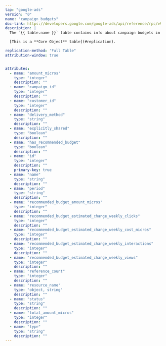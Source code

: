 ```yaml
---
tap: "google-ads"
version: "0"
name: "campaign_budgets"
doc-link: https://developers.google.com/google-ads/api/reference/rpc/v9/CampaignBudgetService
description: |
  The `{{ table.name }}` table contains info about campaign budgets in your Google Ads account.

  [This is a **Core Object** table](#replication).

replication-method: "Full Table"
attribution-window: true


attributes:
  - name: "amount_micros"
    type: "integer"
    description: ""
  - name: "campaign_id"
    type: "integer"
    description: ""
  - name: "customer_id"
    type: "integer"
    description: ""
  - name: "delivery_method"
    type: "string"
    description: ""
  - name: "explicitly_shared"
    type: "boolean"
    description: ""
  - name: "has_recommended_budget"
    type: "boolean"
    description: ""
  - name: "id"
    type: "integer"
    description: ""
    primary-key: true
  - name: "name"
    type: "string"
    description: ""
  - name: "period"
    type: "string"
    description: ""
  - name: "recommended_budget_amount_micros"
    type: "integer"
    description: ""
  - name: "recommended_budget_estimated_change_weekly_clicks"
    type: "integer"
    description: ""
  - name: "recommended_budget_estimated_change_weekly_cost_micros"
    type: "integer"
    description: ""
  - name: "recommended_budget_estimated_change_weekly_interactions"
    type: "integer"
    description: ""
  - name: "recommended_budget_estimated_change_weekly_views"
    type: "integer"
    description: ""
  - name: "reference_count"
    type: "integer"
    description: ""
  - name: "resource_name"
    type: "object, string"
    description: ""
  - name: "status"
    type: "string"
    description: ""
  - name: "total_amount_micros"
    type: "integer"
    description: ""
  - name: "type"
    type: "string"
    description: ""
---
```

